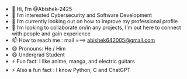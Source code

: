 - 👋 Hi, I’m @Abishek-2425
- 🌱 I’m interested Cybersecurity and Software Development
- 👀 I’m currently looking out on how to improve my professional profile
- 💞️ I’m looking to collaborate on/in any projects, I'm out here to connect with people and gain experience
- 📫 How to reach me : mail ===> abishek642005@gmail.com
- 😄 Pronouns: He / Him
- 😄 Undergrad Student
- ⚡ Fun fact: I like anime, manga, and electric guitars
- ⚡ Also a fun fact : I know Python, C and ChatGPT

<!---
Abishek-2425/Abishek-2425 is a ✨ special ✨ repository because its `README.md` (this file) appears on your GitHub profile.
You can click the Preview link to take a look at your changes.
--->
